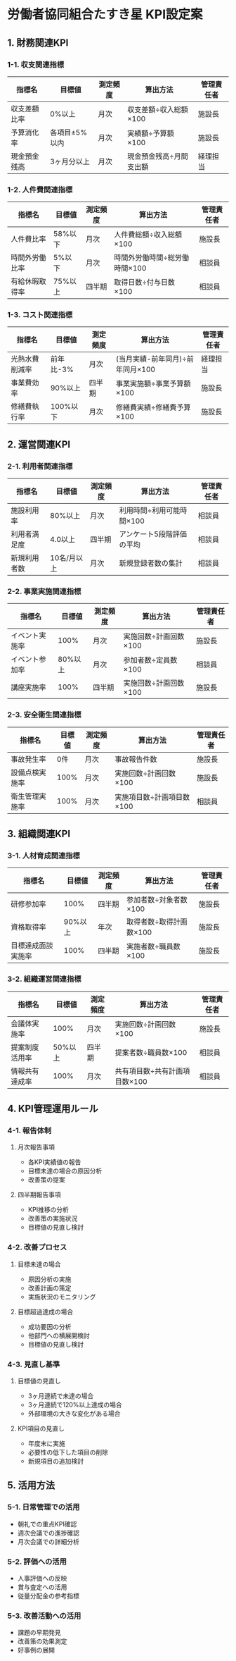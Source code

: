 # 労働者協同組合たすき星 KPI設定案

## 1. 財務関連KPI

### 1-1. 収支関連指標
| 指標名 | 目標値 | 測定頻度 | 算出方法 | 管理責任者 |
|--------|---------|-----------|-----------|------------|
| 収支差額比率 | 0%以上 | 月次 | 収支差額÷収入総額×100 | 施設長 |
| 予算消化率 | 各項目±5%以内 | 月次 | 実績額÷予算額×100 | 施設長 |
| 現金預金残高 | 3ヶ月分以上 | 月次 | 現金預金残高÷月間支出額 | 経理担当 |

### 1-2. 人件費関連指標
| 指標名 | 目標値 | 測定頻度 | 算出方法 | 管理責任者 |
|--------|---------|-----------|-----------|------------|
| 人件費比率 | 58%以下 | 月次 | 人件費総額÷収入総額×100 | 施設長 |
| 時間外労働比率 | 5%以下 | 月次 | 時間外労働時間÷総労働時間×100 | 相談員 |
| 有給休暇取得率 | 75%以上 | 四半期 | 取得日数÷付与日数×100 | 相談員 |

### 1-3. コスト関連指標
| 指標名 | 目標値 | 測定頻度 | 算出方法 | 管理責任者 |
|--------|---------|-----------|-----------|------------|
| 光熱水費削減率 | 前年比-3% | 月次 | (当月実績-前年同月)÷前年同月×100 | 経理担当 |
| 事業費効率 | 90%以上 | 四半期 | 事業実施額÷事業予算額×100 | 施設長 |
| 修繕費執行率 | 100%以下 | 月次 | 修繕費実績÷修繕費予算×100 | 施設長 |

## 2. 運営関連KPI

### 2-1. 利用者関連指標
| 指標名 | 目標値 | 測定頻度 | 算出方法 | 管理責任者 |
|--------|---------|-----------|-----------|------------|
| 施設利用率 | 80%以上 | 月次 | 利用時間÷利用可能時間×100 | 相談員 |
| 利用者満足度 | 4.0以上 | 四半期 | アンケート5段階評価の平均 | 相談員 |
| 新規利用者数 | 10名/月以上 | 月次 | 新規登録者数の集計 | 相談員 |

### 2-2. 事業実施関連指標
| 指標名 | 目標値 | 測定頻度 | 算出方法 | 管理責任者 |
|--------|---------|-----------|-----------|------------|
| イベント実施率 | 100% | 月次 | 実施回数÷計画回数×100 | 施設長 |
| イベント参加率 | 80%以上 | 月次 | 参加者数÷定員数×100 | 相談員 |
| 講座実施率 | 100% | 四半期 | 実施回数÷計画回数×100 | 施設長 |

### 2-3. 安全衛生関連指標
| 指標名 | 目標値 | 測定頻度 | 算出方法 | 管理責任者 |
|--------|---------|-----------|-----------|------------|
| 事故発生率 | 0件 | 月次 | 事故報告件数 | 施設長 |
| 設備点検実施率 | 100% | 月次 | 実施回数÷計画回数×100 | 施設長 |
| 衛生管理実施率 | 100% | 月次 | 実施項目数÷計画項目数×100 | 相談員 |

## 3. 組織関連KPI

### 3-1. 人材育成関連指標
| 指標名 | 目標値 | 測定頻度 | 算出方法 | 管理責任者 |
|--------|---------|-----------|-----------|------------|
| 研修参加率 | 100% | 四半期 | 参加者数÷対象者数×100 | 施設長 |
| 資格取得率 | 90%以上 | 年次 | 取得者数÷取得計画数×100 | 施設長 |
| 目標達成面談実施率 | 100% | 四半期 | 実施者数÷職員数×100 | 施設長 |

### 3-2. 組織運営関連指標
| 指標名 | 目標値 | 測定頻度 | 算出方法 | 管理責任者 |
|--------|---------|-----------|-----------|------------|
| 会議体実施率 | 100% | 月次 | 実施回数÷計画回数×100 | 施設長 |
| 提案制度活用率 | 50%以上 | 四半期 | 提案者数÷職員数×100 | 相談員 |
| 情報共有達成率 | 100% | 月次 | 共有項目数÷共有計画項目数×100 | 相談員 |

## 4. KPI管理運用ルール

### 4-1. 報告体制
1. 月次報告事項
   - 各KPI実績値の報告
   - 目標未達の場合の原因分析
   - 改善策の提案

2. 四半期報告事項
   - KPI推移の分析
   - 改善策の実施状況
   - 目標値の見直し検討

### 4-2. 改善プロセス
1. 目標未達の場合
   - 原因分析の実施
   - 改善計画の策定
   - 実施状況のモニタリング

2. 目標超過達成の場合
   - 成功要因の分析
   - 他部門への横展開検討
   - 目標値の見直し検討

### 4-3. 見直し基準
1. 目標値の見直し
   - 3ヶ月連続で未達の場合
   - 3ヶ月連続で120%以上達成の場合
   - 外部環境の大きな変化がある場合

2. KPI項目の見直し
   - 年度末に実施
   - 必要性の低下した項目の削除
   - 新規項目の追加検討

## 5. 活用方法

### 5-1. 日常管理での活用
- 朝礼での重点KPI確認
- 週次会議での進捗確認
- 月次会議での詳細分析

### 5-2. 評価への活用
- 人事評価への反映
- 賞与査定への活用
- 従量分配金の参考指標

### 5-3. 改善活動への活用
- 課題の早期発見
- 改善策の効果測定
- 好事例の展開